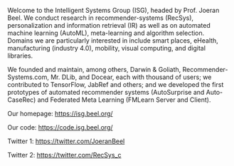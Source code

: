 Welcome to the Intelligent Systems Group (ISG), headed by Prof. Joeran Beel. We conduct research in recommender-systems (RecSys), personalization and information retrieval (IR) as well as on automated machine learning (AutoML), meta-learning and algorithm selection. Domains we are particularly interested in include smart places, eHealth, manufacturing (industry 4.0), mobility, visual computing, and digital libraries.

We founded and maintain, among others, Darwin & Goliath, Recommender-Systems.com, Mr. DLib, and Docear, each with thousand of users; we contributed to TensorFlow, JabRef and others; and we developed the first prototypes of automated recommender systems (AutoSurprise and Auto-CaseRec) and Federated Meta Learning (FMLearn Server and Client).



Our homepage: https://isg.beel.org/

Our code: https://code.isg.beel.org/

Twitter 1: https://twitter.com/JoeranBeel

Twitter 2: https://twitter.com/RecSys_c
